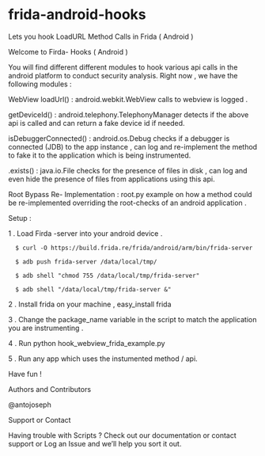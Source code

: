 # frida-android-hooks

Lets you hook LoadURL Method Calls in Frida ( Android )

Welcome to Firda- Hooks ( Android )

You will find different different modules to hook various api calls in the android platform to conduct security analysis. Right now , we have the following modules :

WebView loadUrl() : android.webkit.WebView calls to webview is logged .

getDeviceId() : android.telephony.TelephonyManager detects if the above api is called and can return a fake device id if needed.

isDebuggerConnected() : android.os.Debug checks if a debugger is connected (JDB) to the app instance , can log and re-implement the method to fake it to the application which is being instrumented.

.exists() : java.io.File checks for the presence of files in disk , can log and even hide the presence of files from applications using this api.

Root Bypass Re- Implementation : root.py example on how a method could be re-implemented overriding the root-checks of an android application .

Setup :

1 . Load Firda -server into your android device . 

      $ curl -O https://build.frida.re/frida/android/arm/bin/frida-server

      $ adb push frida-server /data/local/tmp/

      $ adb shell "chmod 755 /data/local/tmp/frida-server"

      $ adb shell "/data/local/tmp/frida-server &" 

2 . Install frida on your machine , easy_install frida

3 . Change the package_name variable in the script to match the application you are instrumenting .

4 . Run python hook_webview_frida_example.py

5 . Run any app which uses the instumented  method / api.

Have fun !



Authors and Contributors

@antojoseph

Support or Contact

Having trouble with Scripts ? Check out our documentation or contact support or Log an Issue and we’ll help you sort it out.
